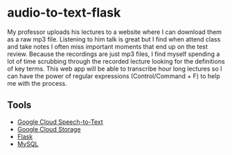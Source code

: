 # audio-to-text-flask

My professor uploads his lectures to a website where I can download them as a raw mp3 file. Listening to him talk is great but I find when attend class and take notes I often miss important moments that end up on the test review. Because the recordings are just mp3 files, I find myself spending a lot of time scrubbing through the recorded lecture looking for the definitions of key terms. This web app will be able to transcribe hour long lectures so I can have the power of regular expressions (Control/Command + F) to help me with the process.  

## Tools 

- [Google Cloud Speech-to-Text](https://cloud.google.com/speech-to-text/)
- [Google Cloud Storage](https://cloud.google.com/storage/)
- [Flask](https://flask.palletsprojects.com/en/1.1.x/) 
- [MySQL](https://www.mysql.com)

